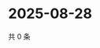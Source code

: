 # 2025-08-28

共 0 条

<!-- BEGIN ZHIHUQUESTIONS -->
<!-- 最后更新时间 Thu Aug 28 2025 16:15:10 GMT+0800 (China Standard Time) -->

<!-- END ZHIHUQUESTIONS -->
